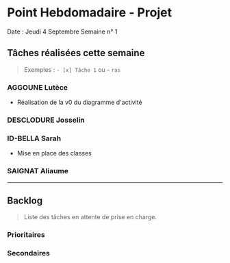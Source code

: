 # Point Hebdomadaire - Projet

Date : Jeudi 4 Septembre
Semaine n° 1

## Tâches réalisées cette semaine

> Exemples : `- [x] Tâche 1` ou - `ras`

### AGGOUNE Lutèce
- Réalisation de la v0 du diagramme d'activité

### DESCLODURE Josselin

### ID-BELLA Sarah
- Mise en place des classes
### SAIGNAT Aliaume

---

## Backlog

> Liste des tâches en attente de prise en charge.

### Prioritaires

### Secondaires